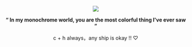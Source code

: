 
<p align="center">
  <img src="https://files.catbox.moe/bvj7zo.jpeg" />
</p>


</p> <p align="center"> <b>“ In my monochrome world, you are the most colorful thing I've ever saw ”</b>


</p> <p align="center"> c + h always，any ship is okay !! ♡
